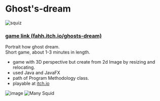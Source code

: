# Ghost's-dream 
![squiz](https://user-images.githubusercontent.com/65396522/151835331-6c5760c5-8879-407b-9cdc-699b4017a599.png)</br>
### [game link (fahh.itch.io/ghosts-dream)](https://fahh.itch.io/ghosts-dream)
Portrait how ghost dream.</br>
Short game, about 1-3 minutes in length.</br>
* game with 3D perspective but create from 2d Image by resizing and relocating.</br>
* used Java and JavaFX
* path of Program Methodology class.</br>
* playable at [itch.io](https://fahh.itch.io/ghosts-dream)

![image](https://user-images.githubusercontent.com/65396522/151833410-9d34ac71-5d31-4a2c-aeea-e72245b7c6ad.png)
![Many Squid](https://user-images.githubusercontent.com/65396522/151835341-b61dc1dd-3b23-459f-a15f-003f174e2bec.png)
